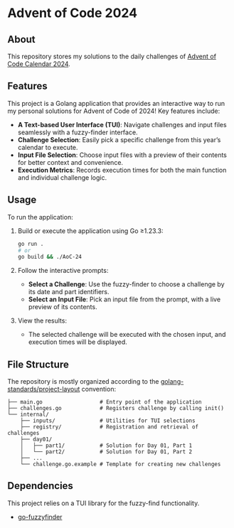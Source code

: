 # Advent of Code 2024

## About

This repository stores my solutions to the daily challenges of
[Advent of Code Calendar 2024](https://adventofcode.com/2024/).

## Features

This project is a Golang application that provides an interactive way to
run my personal solutions for Advent of Code of 2024! Key features include:

- **A Text-based User Interface (TUI)**: Navigate challenges and input files
seamlessly with a fuzzy-finder interface.
- **Challenge Selection**: Easily pick a specific challenge from this year’s
calendar to execute.
- **Input File Selection**: Choose input files with a preview of their
contents for better context and convenience.
- **Execution Metrics**: Records execution times for both the main function
and individual challenge logic.

## Usage

To run the application:

1. Build or execute the application using Go ≥1.23.3:

   ```bash
   go run .
   # or
   go build && ./AoC-24
   ```

2. Follow the interactive prompts:
   - **Select a Challenge**: Use the fuzzy-finder to choose a challenge
   by its date and part identifiers.
   - **Select an Input File**: Pick an input file from the prompt,
   with a live preview of its contents.

3. View the results:
   - The selected challenge will be executed with the chosen input,
   and execution times will be displayed.

## File Structure

The repository is mostly organized according to the [golang-standards/project-layout](https://github.com/golang-standards/project-layout)
convention:

```text
├── main.go                  # Entry point of the application
├── challenges.go            # Registers challenge by calling init()
└── internal/
    ├── inputs/              # Utilities for TUI selections
    ├── registry/            # Registration and retrieval of challenges
    ├── day01/
    │   ├── part1/           # Solution for Day 01, Part 1
    │   └── part2/           # Solution for Day 01, Part 2
    ├── ...
    └── challenge.go.example # Template for creating new challenges
```

## Dependencies

This project relies on a TUI library for the fuzzy-find functionality.

- [go-fuzzyfinder](https://github.com/ktr0731/go-fuzzyfinder)
